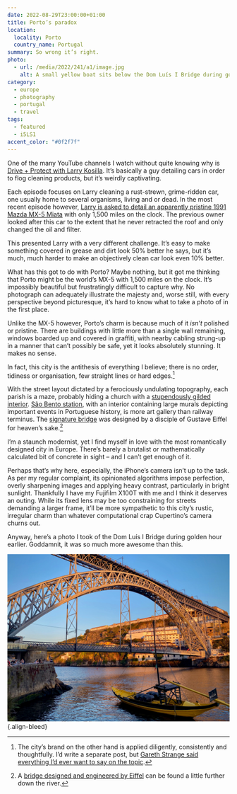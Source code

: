 ```yaml
---
date: 2022-08-29T23:00:00+01:00
title: Porto’s paradox
location:
  locality: Porto
  country_name: Portugal
summary: So wrong it’s right.
photo:
  - url: /media/2022/241/a1/image.jpg
    alt: A small yellow boat sits below the Dom Luís I Bridge during golden hour.
category:
  - europe
  - photography
  - portugal
  - travel
tags:
  - featured
  - i5LS1
accent_color: "#0f2f7f"
---
```


One of the many YouTube channels I watch without quite knowing why is [Drive + Protect with Larry Kosilla][1]. It’s basically a guy detailing cars in order to flog cleaning products, but it’s weirdly captivating.

Each episode focuses on Larry cleaning a rust-strewn, grime-ridden car, one usually home to several organisms, living and or dead. In the most recent episode however, [Larry is asked to detail an apparently pristine 1991 Mazda MX-5 Miata][2] with only 1,500 miles on the clock. The previous owner looked after this car to the extent that he never retracted the roof and only changed the oil and filter.

This presented Larry with a very different challenge. It’s easy to make something covered in grease and dirt look 50% better he says, but it’s much, much harder to make an objectively clean car look even 10% better.

What has this got to do with Porto? Maybe nothing, but it got me thinking that Porto might be the world’s MX-5 with 1,500 miles on the clock. It’s impossibly beautiful but frustratingly difficult to capture why. No photograph can adequately illustrate the majesty and, worse still, with every perspective beyond picturesque, it’s hard to know what to take a photo of in the first place.

Unlike the MX-5 however, Porto’s charm is because much of it _isn’t_ polished or pristine. There are buildings with little more than a single wall remaining, windows boarded up and covered in graffiti, with nearby cabling strung-up in a manner that can’t possibly be safe, yet it looks absolutely stunning. It makes no sense.

In fact, this city is the antithesis of everything I believe; there is no order, tidiness or organisation, few straight lines or hard edges.[^1]

With the street layout dictated by a ferociously undulating topography, each parish is a maze, probably hiding a church with a [stupendously gilded interior][3]. [São Bento station][4], with an interior containing large murals depicting important events in Portuguese history, is more art gallery than railway terminus. The [signature bridge][5] was designed by a disciple of Gustave Eiffel for heaven’s sake.[^2]

I’m a staunch modernist, yet I find myself in love with the most romantically designed city in Europe. There’s barely a brutalist or mathematically calculated bit of concrete in sight – and I can’t get enough of it.

Perhaps that’s why here, especially, the iPhone’s camera isn’t up to the task. As per my regular complaint, its opinionated algorithms impose perfection, overly sharpening images and applying heavy contrast, particularly in bright sunlight. Thankfully I have my Fujifilm X100T with me and I think it deserves an outing. While its fixed lens may be too constraining for streets demanding a larger frame, it’ll be more sympathetic to this city’s rustic, irregular charm than whatever computational crap Cupertino’s camera churns out.

Anyway, here’s a photo I took of the Dom Luís I Bridge during golden hour earlier. Goddamnit, it was so much more awesome than this.

![A small yellow boat sits below the Dom Luís I Bridge during golden hour.](/media/2022/241/a1/image.jpg "Dom Luís I Bridge, Porto.")
{.align-bleed}

[^1]: The city’s brand on the other hand is applied diligently, consistently and thoughtfully. I’d write a separate post, but [Gareth Strange said everything I’d ever want to say on the topic](https://johnandjane.agency/journal/place-branding).

[^2]: A [bridge designed and engineered by Eiffel](https://en.wikipedia.org/wiki/Maria_Pia_Bridge) can be found a little further down the river.

[1]: https://www.youtube.com/c/AMMONYCdotcom
[2]: https://www.youtube.com/watch?v=WI-iPJehcZc
[3]: https://en.wikipedia.org/wiki/Church_of_São_Francisco_%28Porto%29
[4]: https://en.wikipedia.org/wiki/São_Bento_railway_station
[5]: https://en.wikipedia.org/wiki/Dom_Lu%C3%ADs_I_Bridge
